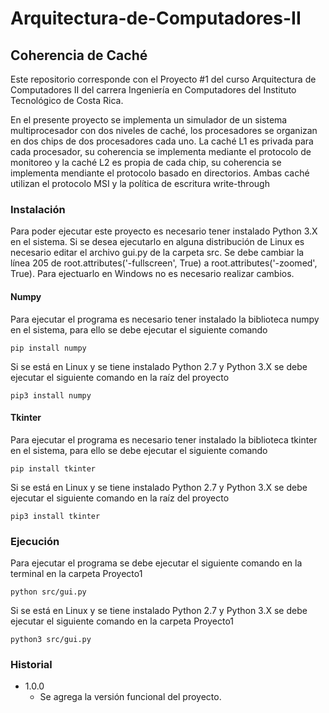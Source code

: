# Arquitectura-de-Computadores-II

## Coherencia de Caché

Este repositorio corresponde con el Proyecto #1 del curso Arquitectura de Computadores II del carrera Ingeniería en Computadores del Instituto Tecnológico de Costa Rica.

En el presente proyecto se implementa un simulador de un sistema multiprocesador con dos niveles de caché, los procesadores se organizan en dos chips de dos procesadores cada uno. La caché L1 es privada para cada procesador, su coherencia se implementa mediante el protocolo de monitoreo y la caché L2 es propia de cada chip, su coherencia se implementa mendiante el protocolo basado en directorios. Ambas caché utilizan el protocolo MSI y la política de escritura write-through

### Instalación
Para poder ejecutar este proyecto es necesario tener instalado Python 3.X en el sistema. Si se desea ejecutarlo en alguna distribución de Linux es necesario editar el archivo gui.py de la carpeta src. Se debe cambiar la línea 205 de root.attributes('-fullscreen', True) a root.attributes('-zoomed', True). Para ejectuarlo en Windows no es necesario realizar cambios.

#### Numpy
Para ejecutar el programa es necesario tener instalado la biblioteca numpy en el sistema, para ello se debe ejecutar el siguiente comando
```
pip install numpy
```

Si se está en Linux y se tiene instalado Python 2.7 y Python 3.X se debe ejecutar el siguiente comando en la raíz del proyecto
```
pip3 install numpy
```

#### Tkinter
Para ejecutar el programa es necesario tener instalado la biblioteca tkinter en el sistema, para ello se debe ejecutar el siguiente comando
```
pip install tkinter
```

Si se está en Linux y se tiene instalado Python 2.7 y Python 3.X se debe ejecutar el siguiente comando en la raíz del proyecto
```
pip3 install tkinter
```

### Ejecución
Para ejecutar el programa se debe ejecutar el siguiente comando en la terminal en la carpeta Proyecto1
```
python src/gui.py
```

Si se está en Linux y se tiene instalado Python 2.7 y Python 3.X se debe ejecutar el siguiente comando en la carpeta Proyecto1
```
python3 src/gui.py
```

### Historial
* 1.0.0
  * Se agrega la versión funcional del proyecto.
